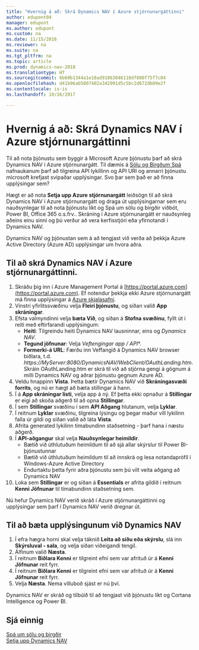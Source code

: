 ```yaml
---
title: "Hvernig á að: Skrá Dynamics NAV í Azure stjórnunargáttinni"
author: edupont04
manager: edupont
ms.author: edupont
ms.custom: na
ms.date: 11/15/2016
ms.reviewer: na
ms.suite: na
ms.tgt_pltfrm: na
ms.topic: article
ms.prod: dynamics-nav-2018
ms.translationtype: HT
ms.sourcegitcommit: 6b60b1344a1e18ad91863046110df880f75f7c04
ms.openlocfilehash: d41b96ab5807402a342991d5c5bc2d672db09e2f
ms.contentlocale: is-is
ms.lasthandoff: 10/16/2017

---
```

# <a name="how-to-register-dynamics-nav-in-the-azure-management-portal"></a>Hvernig á að: Skrá Dynamics NAV í Azure stjórnunargáttinni
Til að nota þjónustu sem byggir á Microsoft Azure þjónustu þarf að skrá Dynamics NAV í Azure stjórnunargátt. Til dæmis á [Sölu og Birgðum Spá](ui-extensions-sales-forecast.md) nafnaukanum þarf að tilgreina API lykillinn og API URI og annarri þjónustu microsoft krefjast svipaðar upplýsingar. Svo þar sem það er að finna upplýsingar sem?

Hægt er að nota **Setja upp Azure stjórnunargátt** leiðsögn til að skrá Dynamics NAV í Azure stjórnunargátt og draga út upplýsingarnar sem eru nauðsynlegar til að nota þjónustu líkt og Spá um sölu og birgðir viðbót, Power BI, Office 365 o.s.frv.. Skráning í Azure stjórnunargátt er nauðsynleg aðeins einu sinni og þú verður að vera kerfisstjóri eða yfirnotandi í Dynamics NAV.

Dynamics NAV og þjónustan sem á að tengjast við verða að þekkja Azure Active Directory (Azure AD) upplýsingar um hvora aðra.

## <a name="to-register-dynamics-nav-in-the-azure-management-portal"></a>Til að skrá Dynamics NAV í Azure stjórnunargáttinni.
1. Skráðu þig inn í Azure Management Portal á [https://portal.azure.com](https://portal.azure.com). Ef notendur þekkja ekki Azure stjórnunargátt má finna upplýsingar á [Azure skjalasafni](https://azure.microsoft.com/en-us/documentation/articles).
2. Vinstri yfirlitssvæðinu velja **Fleiri þjónustu**, og síðan valið **App skráningar**.
3. Efsta valmyndinni velja **bæta Við**, og síðan á **Stofna svæðinu**, fyllt út í reiti með eftirfarandi upplýsingum:
    - **Heiti**: Tilgreindu heiti Dynamics NAV lausninnar, eins og *Dynamics NAV*.
    - **Tegund jöfnunar**: Velja **Veftengingar app* / API**.
    - **Formerki-á URL**: Færðu inn Veffangið á Dynamics NAV browser biðlara, t.d. *https://MyServer:8080/DynamicsNAV/WebClient/OAuthLanding.htm*.
        Skráin OAuthLanding.htm er skrá til við að stjórna gengi á gögnum á milli Dynamics NAV og aðrar þjónustu gegnum Azure AD.
4. Veldu hnappinn **Vista**.
    Þetta bætir Dynamics NAV við **Skráningasvæði forrits**, og nú er hægt að bæta stillingar á hann.
5. Í á **App skráningar listi**, velja app á ný. Ef þetta ekki opnaður á **Stillingar** er eigi að skoða aðgerð til að opna **Stillingar**.
6. Í sem **Stillingar** svæðinu í sem **API Aðgang** hlutanum, velja **Lyklar**.
7. Í reitnum **Lyklar** svæðinu, tilgreina lýsingu og þegar maður vill lykilinn falla úr gildi og síðan valið að láta **Vista**.
8. Afrita generated lykilinn tímabundinn staðsetning - þarf hana í næstu aðgerð.
9. Í **API-aðgangur** skal velja **Nauðsynlegar heimildir**.
    - Bætið við úthlutuðum heimildum til að sjá allar skýrslur til Power BI-þjónustunnar
    - Bætið við úthlutuðum heimildum til að innskrá og lesa notandaprófíl í Windows-Azure Active Directory
    - Endurtaktu þetta fyrir aðra þjónustu sem þú vilt veita aðgang að Dynamics NAV
10. Loka sem **Stillingar** er og síðan á **Essentials** er afrita gildið í reitnum **Kenni Jöfnunar** til tímabundinn staðsetning sem.

Nú hefur Dynamics NAV verið skráð í Azure stjórnunargáttinni og upplýsingar sem þarf í Dynamics NAV verið dregnar út.  

## <a name="to-add-the-information-to-dynamics-nav"></a>Til að bæta upplýsingunum við Dynamics NAV
1. Í efra hægra horni skal velja táknið **Leita að síðu eða skýrslu**, slá inn **Skýrsluval - sala**, og velja síðan viðeigandi tengil.
2. Álfinum valið **Næsta**.
3. Í reitnum **Biðlara Kenni** er tilgreint efni sem var afrituð úr á **Kenni Jöfnunar** reit fyrr.
4. Í reitnum **Biðlara Kenni** er tilgreint efni sem var afrituð úr á **Kenni Jöfnunar** reit fyrr.
5. Velja **Næsta**. Nema villuboð sjást er nú því.

Dynamics NAV er skráð og tilbúið til að tengjast við þjónustu líkt og Cortana Intelligence og Power BI.

## <a name="see-also"></a>Sjá einnig
[Spá um sölu og birgðir](ui-extensions-sales-forecast.md)  
[Setja upp Dynamics NAV](setup.md)  

